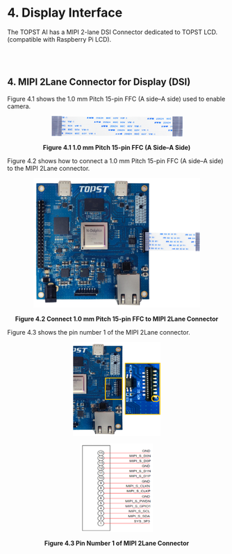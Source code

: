 ﻿# 4. Display Interface

The TOPST AI has a MIPI 2-lane DSI Connector dedicated to TOPST LCD.
(compatible with Raspberry Pi LCD).

<br/><br/>

## 4. MIPI 2Lane Connector for Display (DSI)

Figure 4.1 shows the 1.0 mm Pitch 15-pin FFC (A side–A side) used to
enable camera.
<p align="center"><img src="https://github.com/topst-development/Documentation/blob/main/TOPST-AI/Hardware/media/4. Display.image1.png"
style="width:3.15625in;height:0.49444in" /></p>
<p align="center"><strong>Figure 4.1 1.0 mm Pitch 15-pin FFC (A Side–A Side)</strong></p>

Figure 4.2 shows how to connect a 1.0 mm Pitch 15-pin FFC (A side–A
side) to the MIPI 2Lane connector.
<p align="center"><img src="https://github.com/topst-development/Documentation/blob/main/TOPST-AI/Hardware/media/4. Display.image2.png"
style="width:3.99296in;height:3.11502in" /></p>
<p align="center"><strong>Figure 4.2 Connect 1.0 mm Pitch 15-pin FFC to MIPI 2Lane Connector</strong></p>

Figure 4.3 shows the pin number 1 of the MIPI 2Lane connector.
<p align="center"><img src="https://github.com/topst-development/Documentation/blob/main/TOPST-AI/Hardware/media/4. Display.image3.png"
style="width:2.11458in;height:2.25515in" /></p>
<p align="center"><img src="https://github.com/topst-development/Documentation/blob/main/TOPST-AI/Hardware/media/4. Display.image4.png"
style="width:1.73299in;height:2.132in" /></p>
<p align="center"><strong>Figure 4.3 Pin Number 1 of MIPI 2Lane Connector</strong></p>

## 

